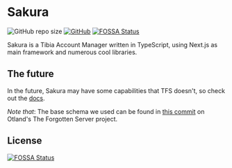 # Sakura
![GitHub repo size](https://img.shields.io/github/repo-size/demonicat/sakura)
[![GitHub](https://img.shields.io/github/license/demonicat/sakura)](https://github.com/demonicat/sakura/blob/master/LICENSE)
[![FOSSA Status](https://app.fossa.com/api/projects/git%2Bgithub.com%2Fdemonicat%2Fsakura.svg?type=shield)](https://app.fossa.com/projects/git%2Bgithub.com%2Fdemonicat%2Fsakura?ref=badge_shield)

Sakura is a Tibia Account Manager written in TypeScript, using Next.js as main framework and numerous cool libraries.

## The future
In the future, Sakura may have some capabilities that TFS doesn't, so check out the [docs](/docs/readme.md).


*Note that*: The base schema we used can be found in [this commit](https://github.com/otland/forgottenserver/tree/bbf5a2b8aa06be3ea74f82876ad7f749e39501a6) on Otland's The Forgotten Server project.


## License
[![FOSSA Status](https://app.fossa.com/api/projects/git%2Bgithub.com%2Fdemonicat%2Fsakura.svg?type=large)](https://app.fossa.com/projects/git%2Bgithub.com%2Fdemonicat%2Fsakura?ref=badge_large)